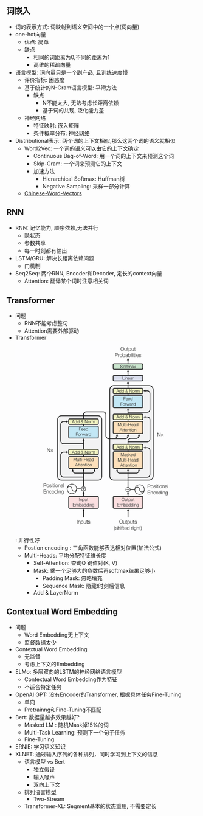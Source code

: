 ## 词嵌入
- 词的表示方式: 词映射到语义空间中的一个点(词向量)
- one-hot向量
    - 优点: 简单
    - 缺点
        - 相同的词距离为0,不同的距离为1
        - 高维的稀疏向量
- 语言模型: 词向量只是一个副产品, 且训练速度慢
    - 评价指标: 困惑度
    - 基于统计的N-Gram语言模型: 平滑方法
        - 缺点
            - N不能太大, 无法考虑长距离依赖
            - 基于词的共现, 泛化能力差
    - 神经网络
        - 特征映射: 嵌入矩阵
        - 条件概率分布: 神经网络
- Distributional表示: 两个词的上下文相似,那么这两个词的语义就相似
    - Word2Vec: 一个词的语义可以由它的上下文确定 
        - Continuous Bag-of-Word: 用一个词的上下文来预测这个词
        - Skip-Gram: 一个词来预测它的上下文
        - 加速方法
            - Hierarchical Softmax: Huffman树
            - Negative Sampling: 采样一部分计算
    - [Chinese-Word-Vectors](https://github.com/Embedding/Chinese-Word-Vectors)
## RNN
- RNN: 记忆能力, 顺序依赖,无法并行
    - 隐状态
    - 参数共享
    - 每一时刻都有输出
- LSTM/GRU: 解决长距离依赖问题
    - 门机制
- Seq2Seq: 两个RNN, Encoder和Decoder, 定长的context向量
    - Attention: 翻译某个词时注意相关词
## Transformer
- 问题
    - RNN不能考虑整句
    - Attention需要外部驱动
- Transformer ![transformer](../../PNG/Transformer.png): 并行性好
    - Postion encoding : 三角函数能够表达相对位置(加法公式)
    - Multi-Heads: 平均分配特征维长度
        - Self-Attention: 查询Q 键值对(K, V)
        - Mask: 乘一个足够大的负数后再softmax结果足够小
            - Padding Mask: 忽略填充
            - Sequence Mask: 隐藏t时刻后信息
        - Add & LayerNorm
## Contextual Word Embedding
- 问题
    - Word Embedding无上下文
    - 监督数据太少
- Contextual Word Embedding
    - 无监督
    - 考虑上下文的Embedding
- ELMo: 多层双向的LSTM的神经网络语言模型
    - Contextual Word Embedding作为特征
    - 不适合特定任务
- OpenAI GPT: 没有Encoder的Transformer, 根据具体任务Fine-Tuning
    - 单向
    - Pretrainng和Fine-Tuning不匹配
- Bert: 数据量越多效果越好?
    - Masked LM : 随机Mask掉15%的词
    - Multi-Task Learning: 预测下一个句子任务 
    - Fine-Tuning
- ERNIE: 学习语义知识
- XLNET: 通过输入序列的各种排列，同时学习到上下文的信息
    - 语言模型 vs Bert
        - 独立假设
        - 输入噪声
        - 双向上下文
    - 排列语言模型
        - Two-Stream
    - Transformer-XL: Segment基本的状态重用, 不需要定长